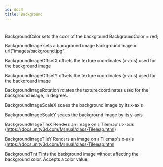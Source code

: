 ```yaml
---
id: doc4
title: Background 
---
```

#
BackgroundColor sets the color of the background
BackgroundColor = red;


BackgroundImage sets a background image
BackgroundImage = url("images/background.jpg")


BackgroundImageOffsetX offsets the texture coordinates (x-axis) used for the background image

BackgroundImageOffsetY offsets the texture coordinates (y-axis) used for the background image

BackgroundImageRotation rotates the texture coordinates used for the background image, in degrees.
                        

BackgroundImageScaleX scales the background image by its x-axis


BackgroundImageScaleY scales the background image by its y-axis


BackgroundImageTileX Renders an image on a Tilemap's x-axis (https://docs.unity3d.com/Manual/class-Tilemap.html)

BackgroundImageTileY Renders an image on a Tilemap's x-axis (https://docs.unity3d.com/Manual/class-Tilemap.html


BackgroundTint Tints the background image without affecting the background color. Accepts a color value.
               
